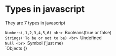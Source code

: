 # Types in javascript

They are 7 types in javascript

`Numbers(,1,2,3,4,5,6) <br> `Booleans(true or false)
<br>
`Strings('To be or not to be) <br> `Undefined
<br>
`Null <br> `Symbol ('just me)
<br>
`Objects {}
